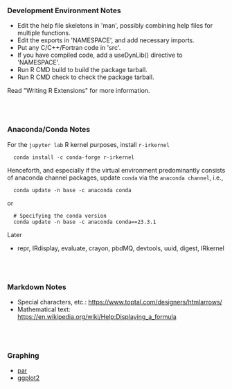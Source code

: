 <br>
<br>

### Development Environment Notes

* Edit the help file skeletons in 'man', possibly combining help files
  for multiple functions.
* Edit the exports in 'NAMESPACE', and add necessary imports.
* Put any C/C++/Fortran code in 'src'.
* If you have compiled code, add a useDynLib() directive to
  'NAMESPACE'.
* Run R CMD build to build the package tarball.
* Run R CMD check to check the package tarball.

Read "Writing R Extensions" for more information.

<br>
<br>

### Anaconda/Conda Notes

For the ``jupyter lab`` R kernel purposes, install ``r-irkernel``  

```shell
  conda install -c conda-forge r-irkernel
```

Henceforth, and especially if the virtual environment predominantly consists of anaconda channel 
packages, update ``conda`` via the ``anaconda channel``, i.e.,

```shell
  conda update -n base -c anaconda conda
```

or

```shell
  # Specifying the conda version
  conda update -n base -c anaconda conda==23.3.1
```

Later
* repr, IRdisplay, evaluate, crayon, pbdMQ, devtools, uuid, digest, IRkernel

<br>
<br>

### Markdown Notes

* Special characters, etc.: https://www.toptal.com/designers/htmlarrows/
* Mathematical text: https://en.wikipedia.org/wiki/Help:Displaying_a_formula

<br>
<br>

### Graphing

* [par](https://www.rdocumentation.org/packages/graphics/versions/3.6.2/topics/par)
* [ggplot2](https://ggplot2.tidyverse.org)

<br>
<br>

<br>
<br>

<br>
<br>

<br>
<br>
